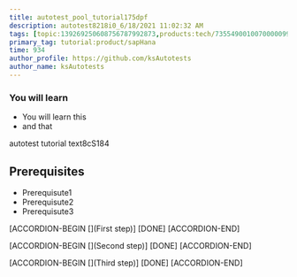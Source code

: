 ```yaml
---
title: autotest_pool_tutorial175dpf
description: autotest8218i0_6/18/2021 11:02:32 AM
tags: [topic:139269250608756787992873,products:tech/73554900100700000996,tutorial:experience/advanced]
primary_tag: tutorial:product/sapHana
time: 934
author_profile: https://github.com/ksAutotests
author_name: ksAutotests
---
```

### You will learn
- You will learn this
- and that

autotest tutorial text8cS184

## Prerequisites
- Prerequisute1
- Prerequisute2
- Prerequisute3

[ACCORDION-BEGIN [](First step)]
[DONE]
[ACCORDION-END]

[ACCORDION-BEGIN [](Second step)]
[DONE]
[ACCORDION-END]

[ACCORDION-BEGIN [](Third step)]
[DONE]
[ACCORDION-END]

